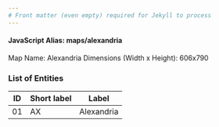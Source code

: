 ```yaml
---
# Front matter (even empty) required for Jekyll to process
---
```


#### JavaScript Alias: maps/alexandria

Map Name: Alexandria
Dimensions (Width x Height): 606x790





### List of Entities

ID | Short label | Label
---|---|---|
01|AX|Alexandria

